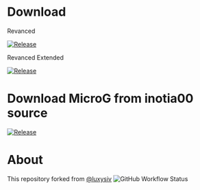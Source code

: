 # Download
Revanced

[![Release](https://img.shields.io/github/downloads/FiorenMas/Revanced-And-Revanced-Extended-Non-Root/total?style=for-the-badge)](https://github.com/FiorenMas/Revanced-And-Revanced-Extended-Non-Root/releases/latest/download/yt-revanced.apk)

Revanced Extended

[![Release](https://img.shields.io/github/downloads/FiorenMas/Revanced-And-Revanced-Extended-Non-Root/total?style=for-the-badge)](https://github.com/FiorenMas/Revanced-And-Revanced-Extended-Non-Root/releases/latest/download/yt-revanced-extended.apk)

# Download MicroG from inotia00 source 
[![Release](https://img.shields.io/github/v/release/inotia00/VancedMicroG.svg)](https://github.com/inotia00/VancedMicroG/releases/latest/download/microg.apk)

# About
This repository forked from [@luxysiv](https://github.com/luxysiv/yt-revanced-extended)
<img alt="GitHub Workflow Status" src="https://img.shields.io/github/actions/workflow/status/FiorenMas/Revanced-And-Revanced-Extended-Non-Root/patch.yml">
